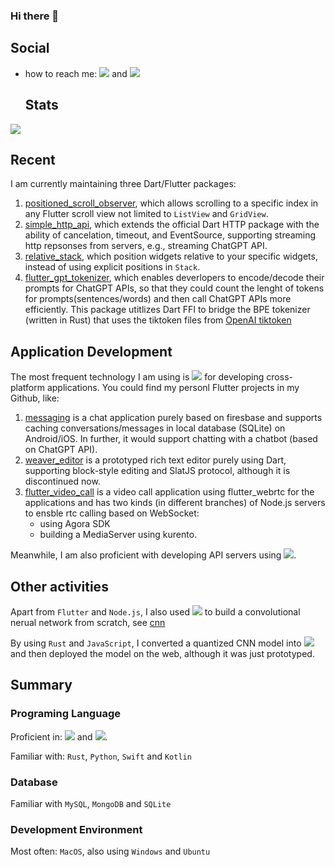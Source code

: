 <meta name="google-site-verification" content="IrHoB31wMNlYGEkkWlvfo6S2VCTyitnr6EWhUJIIoZw" />

### Hi there 👋

<!--
**SimonWang9610/SimonWang9610** is a ✨ _special_ ✨ repository because its `README.md` (this file) appears on your GitHub profile.

Here are some ideas to get you started:


- 🌱 I’m currently learning ...
- 👯 I’m looking to collaborate on ...
- 🤔 I’m looking for help with ...
- 💬 Ask me about ...
- 📫 How to reach me: ...
- 😄 Pronouns: ...
- ⚡ Fun fact: ...
-->

## Social

<!-- [![Top Langs](https://github-readme-stats.vercel.app/api/top-langs/?username=SimonWang9610&layout=compact&theme=vision-friendly-dark)](https://github.com/anuraghazra/github-readme-stats) -->
<!--
[![GitHub Streak](http://github-readme-streak-stats.herokuapp.com?user=SimonWang9610&theme=dark&background=000000)](https://git.io/streak-stats) -->

- how to reach me:
[<img src="https://img.shields.io/badge/Gmail-D14836?style=for-the-badge&logo=gmail&logoColor=white">](mailto:dengpan9610.wang@gmail)
  and [<img src="https://img.shields.io/badge/LinkedIn-0077B5?style=for-the-badge&logo=linkedin&logoColor=white">](www.linkedin.com/in/wang-dengpan-135898190)

  ## Stats

<a href="https://github.com/anuraghazra/github-readme-stats">
  <img align="center" src="https://github-readme-stats.vercel.app/api?username=SimonWang9610&count_private=true&show_icons=true" />
</a>

## Recent
I am currently maintaining three Dart/Flutter packages:
1. [positioned_scroll_observer](https://github.com/SimonWang9610/indexed_scroll_observer), which allows scrolling to a specific index in any Flutter scroll view not limited to `ListView` and `GridView`. 
2. [simple_http_api](https://github.com/SimonWang9610/api), which extends the official Dart HTTP package with the ability of cancelation, timeout, and EventSource, supporting streaming http repsonses from servers, e.g., streaming ChatGPT API.
3. [relative_stack](https://github.com/SimonWang9610/relative_stack), which position widgets relative to your specific widgets, instead of using explicit positions in `Stack`.
3. [flutter_gpt_tokenizer](https://github.com/SimonWang9610/gpt_tokenizer), which enables deverlopers to encode/decode their prompts for ChatGPT APIs, so that they could count the lenght of tokens for prompts(sentences/words) and then call ChatGPT APIs more efficiently. This package utitlizes Dart FFI to bridge the BPE tokenizer (written in Rust) that uses the tiktoken files from [OpenAI tiktoken](https://github.com/openai/tiktoken)

## Application Development

The most frequent technology I am using is <img src="https://img.shields.io/badge/Flutter-02569B?style=for-the-badge&logo=flutter&logoColor=white"> for developing cross-platform applications. You could find my personl Flutter projects in my Github, like:
1. [messaging](https://github.com/SimonWang9610/messaging) is a chat application purely based on firesbase and supports caching conversations/messages in local database (SQLite) on Android/iOS. In further, it would support chatting with a chatbot (based on ChatGPT API).
2. [weaver_editor](https://github.com/SimonWang9610/weaver-editor) is a prototyped rich text editor purely using Dart, supporting block-style editing and SlatJS protocol, although it is discontinued now.
3. [flutter_video_call](https://github.com/SimonWang9610/flutter-video-call) is a video call application using flutter_webrtc for the applications and has two kinds (in different branches) of Node.js servers to ensble rtc calling based on WebSocket: 
    - using Agora SDK
    - building a MediaServer using kurento.


Meanwhile, I am also proficient with developing API servers using <img src="https://img.shields.io/badge/Node.js-339933?style=for-the-badge&logo=nodedotjs&logoColor=white"></img>.

## Other activities
Apart from `Flutter` and `Node.js`, I also used <img src="https://img.shields.io/badge/Rust-black?style=for-the-badge&logo=rust&logoColor=#E57324"> to build a convolutional nerual network from scratch, see [cnn](https://github.com/SimonWang9610/cnn)

By using `Rust` and `JavaScript`, I converted a quantized CNN model into <img src="https://img.shields.io/badge/WebAssembly-654FF0?style=for-the-badge&logo=WebAssembly&logoColor=white"> and then deployed the model on the web, although it was just prototyped.

## Summary

### Programing Language
Proficient in: <img src="https://img.shields.io/badge/Dart-0175C2?style=for-the-badge&logo=dart&logoColor=white"> and <img src="https://img.shields.io/badge/Node.js-339933?style=for-the-badge&logo=nodedotjs&logoColor=white"></img>.

Familiar with: `Rust`, `Python`, `Swift` and `Kotlin`

### Database
Familiar with `MySQL`, `MongoDB` and `SQLite`

### Development Environment
Most often: `MacOS`, also using `Windows` and `Ubuntu`

